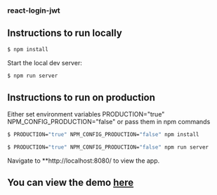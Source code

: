 ### react-login-jwt


## Instructions to run locally

```sh
$ npm install
```

Start the local dev server:

```sh
$ npm run server
```

## Instructions to run on production

Either set environment variables PRODUCTION="true" NPM_CONFIG_PRODUCTION="false"
or pass them in npm commands


```sh
$ PRODUCTION="true" NPM_CONFIG_PRODUCTION="false" npm install
```

```sh
$ PRODUCTION="true" NPM_CONFIG_PRODUCTION="false" npm run server
```

Navigate to **http://localhost:8080/ to view the app.


## You can view the demo [here](https://react-login-jwt.herokuapp.com/)